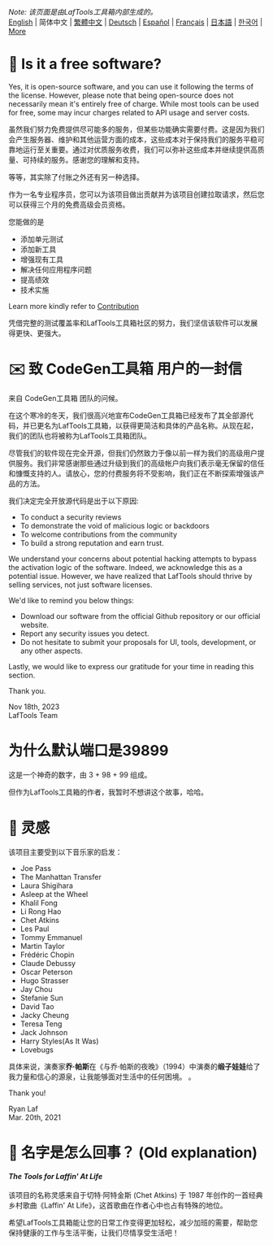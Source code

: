 <i>Note: 该页面是由LafTools工具箱内部生成的。</i> <br/> [English](/docs/en_US/FAQ.md)  |  简体中文  |  [繁體中文](/docs/zh_HK/FAQ.md)  |  [Deutsch](/docs/de/FAQ.md)  |  [Español](/docs/es/FAQ.md)  |  [Français](/docs/fr/FAQ.md)  |  [日本語](/docs/ja/FAQ.md)  |  [한국어](/docs/ko/FAQ.md) | [More](/docs/) <br/>

# 🙋 Is it a free software?

Yes, it is open-source software, and you can use it following the terms of the license. However, please note that being open-source does not necessarily mean it's entirely free of charge. While most tools can be used for free, some may incur charges related to API usage and server costs.

虽然我们努力免费提供尽可能多的服务，但某些功能确实需要付费。这是因为我们会产生服务器、维护和其他运营方面的成本，这些成本对于保持我们的服务平稳可靠地运行至关重要。通过对优质服务收费，我们可以弥补这些成本并继续提供高质量、可持续的服务。感谢您的理解和支持。

等等，其实除了付账之外还有另一种选择。

作为一名专业程序员，您可以为该项目做出贡献并为该项目创建拉取请求，然后您可以获得三个月的免费高级会员资格。

您能做的是

- 添加单元测试
- 添加新工具
- 增强现有工具
- 解决任何应用程序问题
- 提高绩效
- 技术实施

Learn more kindly refer to [Contribution](CONTRIBUTION.md)

凭借完整的测试覆盖率和LafTools工具箱社区的努力，我们坚信该软件可以发展得更快、更强大。

# ✉️ 致 CodeGen工具箱 用户的一封信

来自 CodeGen工具箱 团队的问候。

在这个寒冷的冬天，我们很高兴地宣布CodeGen工具箱已经发布了其全部源代码，并已更名为LafTools工具箱，以获得更简洁和具体的产品名称。从现在起，我们的团队也将被称为LafTools工具箱团队。

尽管我们的软件现在完全开源，但我们仍然致力于像以前一样为我们的高级用户提供服务。我们非常感谢那些通过升级到我们的高级帐户向我们表示毫无保留的信任和慷慨支持的人。请放心，您的付费服务将不受影响，我们正在不断探索增强该产品的方法。

我们决定完全开放源代码是出于以下原因:

- To conduct a security reviews
- To demonstrate the void of malicious logic or backdoors
- To welcome contributions from the community
- To build a strong reputation and earn trust.

We understand your concerns about potential hacking attempts to bypass the activation logic of the software. Indeed, we acknowledge this as a potential issue. However, we have realized that LafTools should thrive by selling services, not just software licenses.

We'd like to remind you below things:

- Download our software from the official Github repository or our official website.
- Report any security issues you detect.
- Do not hesitate to submit your proposals for UI, tools, development, or any other aspects.

Lastly, we would like to express our gratitude for your time in reading this section.

Thank you.

Nov 18th, 2023  
LafTools Team

# 为什么默认端口是39899

这是一个神奇的数字，由 3 + 98 + 99 组成。

但作为LafTools工具箱的作者，我暂时不想讲这个故事，哈哈。

# 🎷 灵感

该项目主要受到以下音乐家的启发：

- Joe Pass
- The Manhattan Transfer
- Laura Shigihara
- Asleep at the Wheel
- Khalil Fong
- Li Rong Hao
- Chet Atkins
- Les Paul
- Tommy Emmanuel
- Martin Taylor
- Frédéric Chopin
- Claude Debussy
- Oscar Peterson
- Hugo Strasser
- Jay Chou
- Stefanie Sun
- David Tao
- Jacky Cheung
- Teresa Teng
- Jack Johnson
- Harry Styles(As It Was)
- Lovebugs

具体来说，演奏家**乔·帕斯**在《与乔·帕斯的夜晚》（1994）中演奏的**缎子娃娃**给了我力量和信心的源泉，让我能够面对生活中的任何困境。 。

Thank you!

Ryan Laf  
Mar. 20th, 2021

# 🌱 名字是怎么回事？ (Old explanation)

#### _The Tools for Laffin' At Life_

该项目的名称灵感来自于切特·阿特金斯 (Chet Atkins) 于 1987 年创作的一首经典乡村歌曲《Laffin' At Life》，这首歌曲在作者心中也占有特殊的地位。

希望LafTools工具箱能让您的日常工作变得更加轻松，减少加班的需要，帮助您保持健康的工作与生活平衡，让我们尽情享受生活吧！
